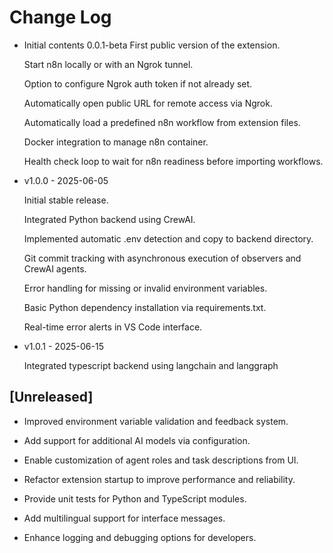 # Change Log

* Initial contents 0.0.1-beta
    First public version of the extension.

    Start n8n locally or with an Ngrok tunnel.

    Option to configure Ngrok auth token if not already set.

    Automatically open public URL for remote access via Ngrok.

    Automatically load a predefined n8n workflow from extension files.

    Docker integration to manage n8n container.

    Health check loop to wait for n8n readiness before importing workflows.

* v1.0.0 - 2025-06-05

    Initial stable release.

    Integrated Python backend using CrewAI.

    Implemented automatic .env detection and copy to backend directory.

    Git commit tracking with asynchronous execution of observers and CrewAI agents.

    Error handling for missing or invalid environment variables.

    Basic Python dependency installation via requirements.txt.

    Real-time error alerts in VS Code interface.

* v1.0.1 - 2025-06-15

    Integrated typescript backend using langchain and langgraph

## [Unreleased]

- Improved environment variable validation and feedback system.

- Add support for additional AI models via configuration.

- Enable customization of agent roles and task descriptions from UI.

- Refactor extension startup to improve performance and reliability.

- Provide unit tests for Python and TypeScript modules.

- Add multilingual support for interface messages.

- Enhance logging and debugging options for developers.